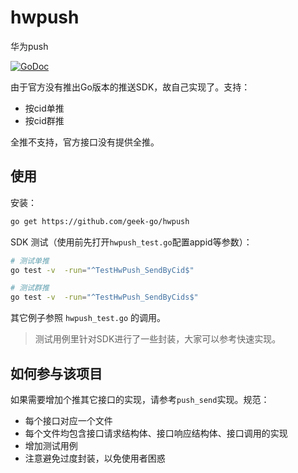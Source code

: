 # hwpush
华为push

[![GoDoc](https://godoc.org/github.com/geek-go/hwpush?status.svg)](https://godoc.org/github.com/geek-go/hwpush)

由于官方没有推出Go版本的推送SDK，故自己实现了。支持：

- 按cid单推
- 按cid群推

全推不支持，官方接口没有提供全推。  


## 使用

安装：
``` bash
go get https://github.com/geek-go/hwpush
```

SDK 测试（使用前先打开`hwpush_test.go`配置appid等参数）：
``` bash
# 测试单推
go test -v  -run="^TestHwPush_SendByCid$" 

# 测试群推
go test -v  -run="^TestHwPush_SendByCids$" 
```

其它例子参照 `hwpush_test.go` 的调用。

> 测试用例里针对SDK进行了一些封装，大家可以参考快速实现。

## 如何参与该项目

如果需要增加个推其它接口的实现，请参考`push_send`实现。规范：

- 每个接口对应一个文件
- 每个文件均包含接口请求结构体、接口响应结构体、接口调用的实现
- 增加测试用例
- 注意避免过度封装，以免使用者困惑

